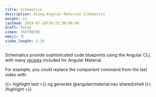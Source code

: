 ```yaml
---
title: Schematics
description: Using Angular Material Schematics 
weight: 22
lastmod: 2019-07-16T10:23:30-09:00
draft: false
vimeo: 358708708
emoji: 🏗️
video_length: 1:10
---
```


Schematics provide sophisticated code blueprints using the Angular CLI, with many [recipes](https://material.angular.io/guide/schematics#navigation-schematic) included for Angular Material. 

For example, you could replace the component command from the last video with: 

{{< highlight text >}}
ng generate @angular/material:nav shared/shell
{{< /highlight >}}